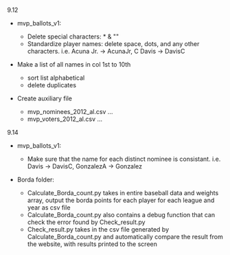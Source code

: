 9.12
- mvp_ballots_v1:
  - Delete special characters: * & ""
  - Standardize player names: delete space, dots, and any other characters. i.e. Acuna Jr. -> AcunaJr, C Davis -> DavisC

- Make a list of all names in col 1st to 10th
  - sort list alphabetical
  - delete duplicates

- Create auxiliary file
  - mvp_nominees_2012_al.csv ...
  - mvp_voters_2012_al.csv ...


9.14
- mvp_ballots_v1:
  - Make sure that the name for each distinct nominee is consistant. i.e. Davis -> DavisC, GonzalezA -> Gonzalez
  
- Borda folder:
  - Calculate_Borda_count.py takes in entire baseball data and weights array, output the borda points for each player for each league and year as csv file
  - Calculate_Borda_count.py also contains a debug function that can check the error found by Check_result.py
  - Check_result.py takes in the csv file generated by Calculate_Borda_count.py and automatically compare the result from the website, with results printed to the screen

    